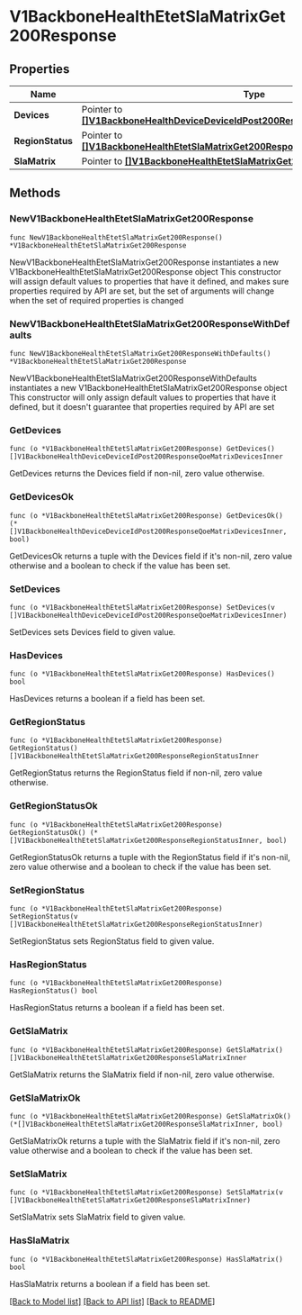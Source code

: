 # V1BackboneHealthEtetSlaMatrixGet200Response

## Properties

Name | Type | Description | Notes
------------ | ------------- | ------------- | -------------
**Devices** | Pointer to [**[]V1BackboneHealthDeviceDeviceIdPost200ResponseQoeMatrixDevicesInner**](V1BackboneHealthDeviceDeviceIdPost200ResponseQoeMatrixDevicesInner.md) |  | [optional] 
**RegionStatus** | Pointer to [**[]V1BackboneHealthEtetSlaMatrixGet200ResponseRegionStatusInner**](V1BackboneHealthEtetSlaMatrixGet200ResponseRegionStatusInner.md) |  | [optional] 
**SlaMatrix** | Pointer to [**[]V1BackboneHealthEtetSlaMatrixGet200ResponseSlaMatrixInner**](V1BackboneHealthEtetSlaMatrixGet200ResponseSlaMatrixInner.md) |  | [optional] 

## Methods

### NewV1BackboneHealthEtetSlaMatrixGet200Response

`func NewV1BackboneHealthEtetSlaMatrixGet200Response() *V1BackboneHealthEtetSlaMatrixGet200Response`

NewV1BackboneHealthEtetSlaMatrixGet200Response instantiates a new V1BackboneHealthEtetSlaMatrixGet200Response object
This constructor will assign default values to properties that have it defined,
and makes sure properties required by API are set, but the set of arguments
will change when the set of required properties is changed

### NewV1BackboneHealthEtetSlaMatrixGet200ResponseWithDefaults

`func NewV1BackboneHealthEtetSlaMatrixGet200ResponseWithDefaults() *V1BackboneHealthEtetSlaMatrixGet200Response`

NewV1BackboneHealthEtetSlaMatrixGet200ResponseWithDefaults instantiates a new V1BackboneHealthEtetSlaMatrixGet200Response object
This constructor will only assign default values to properties that have it defined,
but it doesn't guarantee that properties required by API are set

### GetDevices

`func (o *V1BackboneHealthEtetSlaMatrixGet200Response) GetDevices() []V1BackboneHealthDeviceDeviceIdPost200ResponseQoeMatrixDevicesInner`

GetDevices returns the Devices field if non-nil, zero value otherwise.

### GetDevicesOk

`func (o *V1BackboneHealthEtetSlaMatrixGet200Response) GetDevicesOk() (*[]V1BackboneHealthDeviceDeviceIdPost200ResponseQoeMatrixDevicesInner, bool)`

GetDevicesOk returns a tuple with the Devices field if it's non-nil, zero value otherwise
and a boolean to check if the value has been set.

### SetDevices

`func (o *V1BackboneHealthEtetSlaMatrixGet200Response) SetDevices(v []V1BackboneHealthDeviceDeviceIdPost200ResponseQoeMatrixDevicesInner)`

SetDevices sets Devices field to given value.

### HasDevices

`func (o *V1BackboneHealthEtetSlaMatrixGet200Response) HasDevices() bool`

HasDevices returns a boolean if a field has been set.

### GetRegionStatus

`func (o *V1BackboneHealthEtetSlaMatrixGet200Response) GetRegionStatus() []V1BackboneHealthEtetSlaMatrixGet200ResponseRegionStatusInner`

GetRegionStatus returns the RegionStatus field if non-nil, zero value otherwise.

### GetRegionStatusOk

`func (o *V1BackboneHealthEtetSlaMatrixGet200Response) GetRegionStatusOk() (*[]V1BackboneHealthEtetSlaMatrixGet200ResponseRegionStatusInner, bool)`

GetRegionStatusOk returns a tuple with the RegionStatus field if it's non-nil, zero value otherwise
and a boolean to check if the value has been set.

### SetRegionStatus

`func (o *V1BackboneHealthEtetSlaMatrixGet200Response) SetRegionStatus(v []V1BackboneHealthEtetSlaMatrixGet200ResponseRegionStatusInner)`

SetRegionStatus sets RegionStatus field to given value.

### HasRegionStatus

`func (o *V1BackboneHealthEtetSlaMatrixGet200Response) HasRegionStatus() bool`

HasRegionStatus returns a boolean if a field has been set.

### GetSlaMatrix

`func (o *V1BackboneHealthEtetSlaMatrixGet200Response) GetSlaMatrix() []V1BackboneHealthEtetSlaMatrixGet200ResponseSlaMatrixInner`

GetSlaMatrix returns the SlaMatrix field if non-nil, zero value otherwise.

### GetSlaMatrixOk

`func (o *V1BackboneHealthEtetSlaMatrixGet200Response) GetSlaMatrixOk() (*[]V1BackboneHealthEtetSlaMatrixGet200ResponseSlaMatrixInner, bool)`

GetSlaMatrixOk returns a tuple with the SlaMatrix field if it's non-nil, zero value otherwise
and a boolean to check if the value has been set.

### SetSlaMatrix

`func (o *V1BackboneHealthEtetSlaMatrixGet200Response) SetSlaMatrix(v []V1BackboneHealthEtetSlaMatrixGet200ResponseSlaMatrixInner)`

SetSlaMatrix sets SlaMatrix field to given value.

### HasSlaMatrix

`func (o *V1BackboneHealthEtetSlaMatrixGet200Response) HasSlaMatrix() bool`

HasSlaMatrix returns a boolean if a field has been set.


[[Back to Model list]](../README.md#documentation-for-models) [[Back to API list]](../README.md#documentation-for-api-endpoints) [[Back to README]](../README.md)


